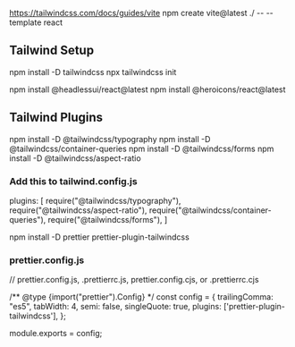 https://tailwindcss.com/docs/guides/vite
npm create vite@latest ./ -- --template react

## Tailwind Setup
npm install -D tailwindcss
npx tailwindcss init

npm install @headlessui/react@latest
npm install @heroicons/react@latest



## Tailwind Plugins
npm install -D @tailwindcss/typography
npm install -D @tailwindcss/container-queries
npm install -D @tailwindcss/forms
npm install -D @tailwindcss/aspect-ratio

### Add this to tailwind.config.js
plugins: [
        require("@tailwindcss/typography"),
        require("@tailwindcss/aspect-ratio"),
        require("@tailwindcss/container-queries"),
        require("@tailwindcss/forms"),
]

npm install -D prettier prettier-plugin-tailwindcss



### prettier.config.js
// prettier.config.js, .prettierrc.js, prettier.config.cjs, or .prettierrc.cjs

/** @type {import("prettier").Config} */
const config = {
  trailingComma: "es5",
  tabWidth: 4,
  semi: false,
  singleQuote: true,
  plugins: ['prettier-plugin-tailwindcss'],
};

module.exports = config;
